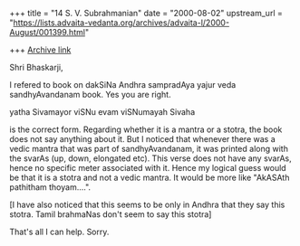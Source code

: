 +++
title = "14 S. V. Subrahmanian"
date = "2000-08-02"
upstream_url = "https://lists.advaita-vedanta.org/archives/advaita-l/2000-August/001399.html"

+++
[Archive link](https://lists.advaita-vedanta.org/archives/advaita-l/2000-August/001399.html)

Shri Bhaskarji,

I refered to book on dakSiNa Andhra sampradAya yajur veda sandhyAvandanam
book.  Yes you are right.

yatha Sivamayor viSNu evam viSNumayah Sivaha

is the correct form.  Regarding whether it is a mantra or a stotra, the book
does not say anything about it.  But I noticed that whenever there was a
vedic mantra that was part of sandhyAvandanam, it was printed along with the
svarAs (up, down, elongated etc).  This verse does not have any svarAs,
hence no specific meter associated with it.  Hence my logical guess would be
that it is a stotra and not a vedic mantra.  It would be more like "AkASAth
pathitham thoyam....".

[I have also noticed that this seems to be only in Andhra that they say this
stotra.  Tamil brahmaNas don't seem to say this stotra]

That's all I can help.  Sorry.


